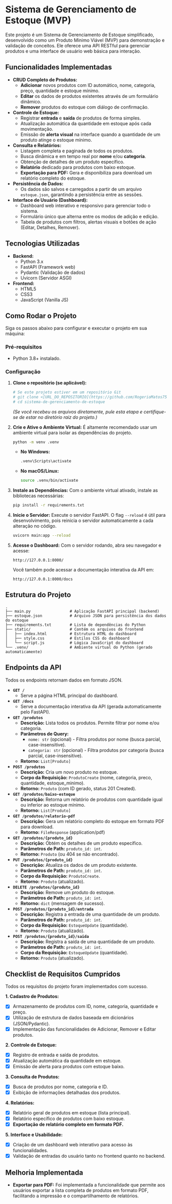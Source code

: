 # Sistema de Gerenciamento de Estoque (MVP)

Este projeto é um Sistema de Gerenciamento de Estoque simplificado, desenvolvido como um Produto Mínimo Viável (MVP) para demonstração e validação de conceitos. Ele oferece uma API RESTful para gerenciar produtos e uma interface de usuário web básica para interação.

## Funcionalidades Implementadas

*   **CRUD Completo de Produtos:**
    *   **Adicionar** novos produtos com ID automático, nome, categoria, preço, quantidade e estoque mínimo.
    *   **Editar** os dados de produtos existentes através de um formulário dinâmico.
    *   **Remover** produtos do estoque com diálogo de confirmação.
*   **Controle de Estoque:**
    *   Registrar **entrada** e **saída** de produtos de forma simples.
    *   Atualização automática da quantidade em estoque após cada movimentação.
    *   Emissão de **alerta visual** na interface quando a quantidade de um produto atinge o estoque mínimo.
*   **Consulta e Relatórios:**
    *   Listagem completa e paginada de todos os produtos.
    *   Busca dinâmica e em tempo real por **nome** e/ou **categoria**.
    *   Obtenção de detalhes de um produto específico.
    *   **Relatório** dedicado para produtos com baixo estoque.
    *   **Exportação para PDF:** Gera e disponibiliza para download um relatório completo do estoque.
*   **Persistência de Dados:**
    *   Os dados são salvos e carregados a partir de um arquivo `estoque.json`, garantindo a persistência entre as sessões.
*   **Interface de Usuário (Dashboard):**
    *   Dashboard web interativo e responsivo para gerenciar todo o sistema.
    *   Formulário único que alterna entre os modos de adição e edição.
    *   Tabela de produtos com filtros, alertas visuais e botões de ação (Editar, Detalhes, Remover).

## Tecnologias Utilizadas

*   **Backend:**
    *   Python 3.x
    *   FastAPI (Framework web)
    *   Pydantic (Validação de dados)
    *   Uvicorn (Servidor ASGI)
*   **Frontend:**
    *   HTML5
    *   CSS3
    *   JavaScript (Vanilla JS)

## Como Rodar o Projeto

Siga os passos abaixo para configurar e executar o projeto em sua máquina:

### Pré-requisitos

*   Python 3.8+ instalado.

### Configuração

1.  **Clone o repositório (se aplicável):**
    ```bash
    # Se este projeto estiver em um repositório Git
    # git clone <[URL_DO_REPOSITORIO](https://github.com/RogerioMatos75/Gerenciamento-de-Estoque.git)>
    # cd sistema-de-gerenciamento-de-estoque
    ```
    *(Se você recebeu os arquivos diretamente, pule esta etapa e certifique-se de estar no diretório raiz do projeto.)*

2.  **Crie e Ative o Ambiente Virtual:**
    É altamente recomendado usar um ambiente virtual para isolar as dependências do projeto.
    ```bash
    python -m venv .venv
    ```
    *   **No Windows:**
        ```bash
        .venv\Scripts\activate
        ```
    *   **No macOS/Linux:**
        ```bash
        source .venv/bin/activate
        ```

3.  **Instale as Dependências:**
    Com o ambiente virtual ativado, instale as bibliotecas necessárias:
    ```bash
    pip install -r requirements.txt
    ```

4.  **Inicie o Servidor:**
    Execute o servidor FastAPI. O flag `--reload` é útil para desenvolvimento, pois reinicia o servidor automaticamente a cada alteração no código.
    ```bash
    uvicorn main:app --reload
    ```

5.  **Acesse o Dashboard:**
    Com o servidor rodando, abra seu navegador e acesse:
    ```
    http://127.0.0.1:8000/
    ```
    Você também pode acessar a documentação interativa da API em:
    ```
    http://127.0.0.1:8000/docs
    ```

## Estrutura do Projeto

```
.
├── main.py                 # Aplicação FastAPI principal (backend)
├── estoque.json            # Arquivo JSON para persistência dos dados do estoque
├── requirements.txt        # Lista de dependências do Python
├── static/                 # Contém os arquivos do frontend
│   ├── index.html          # Estrutura HTML do dashboard
│   ├── style.css           # Estilos CSS do dashboard
│   └── script.js           # Lógica JavaScript do dashboard
└── .venv/                  # Ambiente virtual do Python (gerado automaticamente)
```

## Endpoints da API

Todos os endpoints retornam dados em formato JSON.

*   **`GET /`**
    *   Serve a página HTML principal do dashboard.
*   **`GET /docs`**
    *   Serve a documentação interativa da API (gerada automaticamente pelo FastAPI).
*   **`GET /produtos`**
    *   **Descrição:** Lista todos os produtos. Permite filtrar por nome e/ou categoria.
    *   **Parâmetros de Query:**
        *   `nome: str` (opcional) - Filtra produtos por nome (busca parcial, case-insensitive).
        *   `categoria: str` (opcional) - Filtra produtos por categoria (busca parcial, case-insensitive).
    *   **Retorno:** `List[Produto]`
*   **`POST /produtos`**
    *   **Descrição:** Cria um novo produto no estoque.
    *   **Corpo da Requisição:** `ProdutoCreate` (nome, categoria, preco, quantidade, estoque_minimo).
    *   **Retorno:** `Produto` (com ID gerado, status 201 Created).
*   **`GET /produtos/baixo-estoque`**
    *   **Descrição:** Retorna um relatório de produtos com quantidade igual ou inferior ao estoque mínimo.
    *   **Retorno:** `List[Produto]`
*   **`GET /produtos/relatorio-pdf`**
    *   **Descrição:** Gera um relatório completo do estoque em formato PDF para download.
    *   **Retorno:** `FileResponse` (application/pdf)
*   **`GET /produtos/{produto_id}`**
    *   **Descrição:** Obtém os detalhes de um produto específico.
    *   **Parâmetros de Path:** `produto_id: int`.
    *   **Retorno:** `Produto` (ou 404 se não encontrado).
*   **`PUT /produtos/{produto_id}`**
    *   **Descrição:** Atualiza os dados de um produto existente.
    *   **Parâmetros de Path:** `produto_id: int`.
    *   **Corpo da Requisição:** `ProdutoCreate`.
    *   **Retorno:** `Produto` (atualizado).
*   **`DELETE /produtos/{produto_id}`**
    *   **Descrição:** Remove um produto do estoque.
    *   **Parâmetros de Path:** `produto_id: int`.
    *   **Retorno:** `dict` (mensagem de sucesso).
*   **`POST /produtos/{produto_id}/entrada`**
    *   **Descrição:** Registra a entrada de uma quantidade de um produto.
    *   **Parâmetros de Path:** `produto_id: int`.
    *   **Corpo da Requisição:** `EstoqueUpdate` (quantidade).
    *   **Retorno:** `Produto` (atualizado).
*   **`POST /produtos/{produto_id}/saida`**
    *   **Descrição:** Registra a saída de uma quantidade de um produto.
    *   **Parâmetros de Path:** `produto_id: int`.
    *   **Corpo da Requisição:** `EstoqueUpdate` (quantidade).
    *   **Retorno:** `Produto` (atualizado).

## Checklist de Requisitos Cumpridos

Todos os requisitos do projeto foram implementados com sucesso.

**1. Cadastro de Produtos:**
- [x] Armazenamento de produtos com ID, nome, categoria, quantidade e preço.
- [x] Utilização de estrutura de dados baseada em dicionários (JSON/Pydantic).
- [x] Implementação das funcionalidades de Adicionar, Remover e Editar produtos.

**2. Controle de Estoque:**
- [x] Registro de entrada e saída de produtos.
- [x] Atualização automática da quantidade em estoque.
- [x] Emissão de alerta para produtos com estoque baixo.

**3. Consulta de Produtos:**
- [x] Busca de produtos por nome, categoria e ID.
- [x] Exibição de informações detalhadas dos produtos.

**4. Relatórios:**
- [x] Relatório geral de produtos em estoque (lista principal).
- [x] Relatório específico de produtos com baixo estoque.
- [x] **Exportação de relatório completo em formato PDF.**

**5. Interface e Usabilidade:**
- [x] Criação de um dashboard web interativo para acesso às funcionalidades.
- [x] Validação de entradas do usuário tanto no frontend quanto no backend.

## Melhoria Implementada

*   **Exportar para PDF:** Foi implementada a funcionalidade que permite aos usuários exportar a lista completa de produtos em formato PDF, facilitando a impressão e o compartilhamento de relatórios.
   